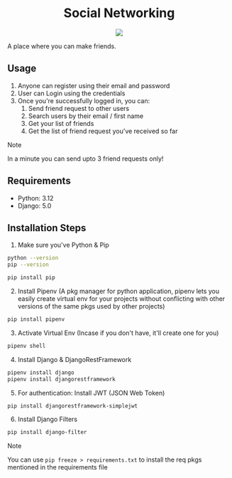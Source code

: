 <div align="center">
   <h1>Social Networking</h1>
   <img src="https://github.com/anjali0719/networking-site/assets/169834149/4ff0bd38-f58d-4261-a4e1-b4ba08906f09">
</div>

A place where you can make friends.

## Usage
1. Anyone can register using their email and password
2. User can Login using the credentials
3. Once you're successfully logged in, you can:
   1. Send friend request to other users
   2. Search users by their email / first name
   3. Get your list of friends
   4. Get the list of friend request you've received so far
   
> [!NOTE]
> In a minute you can send upto 3 friend requests only!

## Requirements
 * Python: 3.12
 * Django: 5.0

## Installation Steps
1. Make sure you've Python & Pip
```sh
python --version
pip --version
```
```sh
pip install pip
```
2. Install Pipenv (A pkg manager for python application, pipenv lets you easily create virtual env for your projects without conflicting with other versions of the same pkgs used by other projects)
```sh
pip install pipenv
```
3. Activate Virtual Env (Incase if you don't have, it'll create one for you)
```sh
pipenv shell
```
4. Install Django & DjangoRestFramework
```sh
pipenv install django
pipenv install djangorestframework
```
5. For authentication: Install JWT (JSON Web Token)
```sh
pip install djangorestframework-simplejwt
```
6. Install Django Filters
```sh
pip install django-filter
```

> [!NOTE]
> You can use ``` pip freeze > requirements.txt ``` to install the req pkgs mentioned in the requirements file
